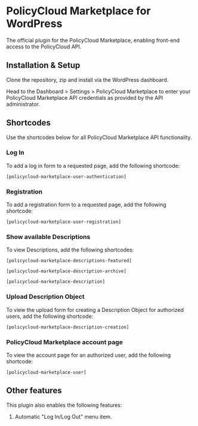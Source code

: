 # PolicyCloud Marketplace for WordPress

The official plugin for the PolicyCloud Marketplace, enabling front-end access to the PolicyCloud API.

## Installation & Setup

Clone the repository, zip and install via the WordPress dashboard.

Head to the Dashboard > Settings > PolicyCloud Marketplace to enter your PolicyCloud Marketplace API credentials as provided by the API administrator.

## Shortcodes

Use the shortcodes below for all PolicyCloud Marketplace API functionality.

### Log In

To add a log in form to a requested page, add the following shortcode:

`[policycloud-marketplace-user-authentication]`

### Registration

To add a registration form to a requested page, add the following shortcode:

`[policycloud-marketplace-user-registration]`

### Show available Descriptions

To view Descriptions, add the following shortcodes:

`[policycloud-marketplace-descriptions-featured]`

`[policycloud-marketplace-description-archive]`

`[policycloud-marketplace-description]`

### Upload Description Object

To view the upload form for creating a Description Object for authorized users, add the following shortcode:

`[policycloud-marketplace-description-creation]`

### PolicyCloud Marketplace account page

To view the account page for an authorized user, add the following shortcode:

`[policycloud-marketplace-user]`

## Other features

This plugin also enables the following features:

1. Automatic "Log In/Log Out" menu item.
